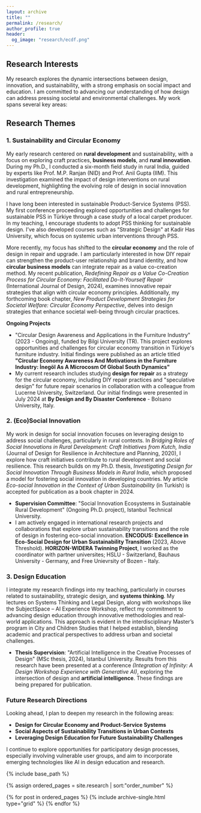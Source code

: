 ```yaml
---
layout: archive
title: ""
permalink: /research/
author_profile: true
header:
  og_image: "research/ecdf.png"
---
```


## Research Interests

My research explores the dynamic intersections between design, innovation, and sustainability, with a strong emphasis on social impact and education. I am committed to advancing our understanding of how design can address pressing societal and environmental challenges. My work spans several key areas:

## Research Themes

### 1. Sustainability and Circular Economy

My early research centered on **rural development** and sustainability, with a focus on exploring craft practices, **business models**, and **rural innovation**. During my Ph.D., I conducted a six-month field study in rural India, guided by experts like Prof. M.P. Ranjan (NID) and Prof. Anil Gupta (IIM). This investigation examined the impact of design interventions on rural development, highlighting the evolving role of design in social innovation and rural entrepreneurship.

I have long been interested in sustainable Product-Service Systems (PSS). My first conference proceeding explored opportunities and challenges for sustainable PSS in Türkiye through a case study of a local carpet producer. In my teaching, I encourage students to adopt PSS thinking for sustainable design. I’ve also developed courses such as "Strategic Design" at Kadir Has University, which focus on systemic urban interventions through PSS.

More recently, my focus has shifted to the **circular economy** and the role of design in repair and upgrade. I am particularly interested in how DIY repair can strengthen the product-user relationship and brand identity, and how **circular business models** can integrate repair as a value co-creation method. My recent publication, *Redefining Repair as a Value Co-Creation Process for Circular Economy: Facilitated Do-It-Yourself Repair* (International Journal of Design, 2024), examines innovative repair strategies that align with circular economy principles. Additionally, my forthcoming book chapter, *New Product Development Strategies for Societal Welfare: Circular Economy Perspective*, delves into design strategies that enhance societal well-being through circular practices.

**Ongoing Projects**
- "Circular Design Awareness and Applications in the Furniture Industry" (2023 - Ongoing), funded by Bilgi University (TR). This project explores opportunities and challenges for circular economy transition in Türkiye's furniture industry. Initial findings were published as an article titled **"Circular Economy Awareness And Motivations in the Furniture Industry: İnegöl As A Microcosm Of Global South Dynamics"**
- My current research includes studying **design for repair** as a strategy for the circular economy, including DIY repair practices and "speculative design" for future repair scenarios in collaboration with a colleague from Lucerne University, Switzerland. Our initial findings were presented in July 2024 at **By Design and By Disaster Conference** - Bolsano University, Italy. 

### 2. (Eco)Social Innovation

My work in design for social innovation focuses on leveraging design to address social challenges, particularly in rural contexts. In *Bridging Roles of Social Innovations in Rural Development: Craft Initiatives from Kutch, India* (Journal of Design for Resilience in Architecture and Planning, 2020), I explore how craft initiatives contribute to rural development and social resilience. This research builds on my Ph.D. thesis, *Investigating Design for Social Innovation Through Business Models in Rural India*, which proposed a model for fostering social innovation in developing countries. My article *Eco-social Innovation in the Context of Urban Sustainability* (in Turkish) is accepted for publication as a book chapter in 2024.

- **Supervision Committee**: "Social Innovation Ecosystems in Sustainable Rural Development" (Ongoing Ph.D. project), Istanbul Technical University.
- I am actively engaged in international research projects and collaborations that explore urban sustainability transitions and the role of design in fostering eco-social innovation. **ENCODUS: Excellence in Eco-Social Design for Urban Sustainability Transition** (2023, Above Threshold). **HORIZON-WIDERA Twinning Project**, I worked as the coordinator with partner universites; HSLU - Switzerland, Bauhaus University - Germany, and Free Unievrsity of Bozen - Italy. 


### 3. Design Education

I integrate my research findings into my teaching, particularly in courses related to sustainability, strategic design, and **systems thinking**. My lectures on Systems Thinking and Legal Design, along with workshops like the SubjectSpace – AI Experience Workshop, reflect my commitment to advancing design education through innovative methodologies and real-world applications. This approach is evident in the interdisciplinary Master’s program in City and Children Studies that I helped establish, blending academic and practical perspectives to address urban and societal challenges.

- **Thesis Supervision**: "Artificial Intelligence in the Creative Processes of Design" (MSc thesis, 2024), Istanbul University. Results from this research have been presented at a conference *(Integration of Infinity: A Design Workshop Experience with Generative AI)*, exploring the intersection of design and **artificial intelligence**. These findings are being prepared for publication.


### Future Research Directions

Looking ahead, I plan to deepen my research in the following areas:
- **Design for Circular Economy and Product-Service Systems**
- **Social Aspects of Sustainability Transitions in Urban Contexts**
- **Leveraging Design Education for Future Sustainability Challenges**

I continue to explore opportunities for participatory design processes, especially involving vulnerable user groups, and aim to incorporate emerging technologies like AI in design education and research.




<nbsp>

{% include base_path %}

{% assign ordered_pages = site.research | sort:"order_number" %}

{% for post in ordered_pages %}
  {% include archive-single.html type="grid" %}
{% endfor %}
